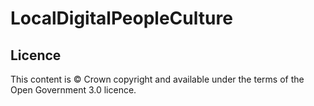 # LocalDigitalPeopleCulture

## Licence
This content is © Crown copyright and available under the terms of the Open Government 3.0 licence.
